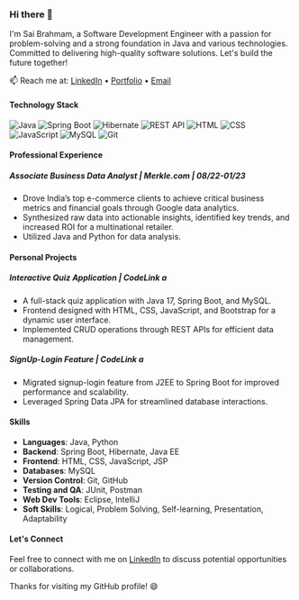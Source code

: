 ### Hi there 👋

I'm Sai Brahmam, a Software Development Engineer with a passion for problem-solving and a strong foundation in Java and various technologies. Committed to delivering high-quality software solutions. Let's build the future together!

📫 Reach me at: [LinkedIn](https://www.linkedin.com/in/sai-brahmam-b470a6180/) • [Portfolio](https://github.com/Sai-Brahmam) • [Email](mailto:Saibrahmam26@gmail.com)

#### Technology Stack
![Java](https://img.shields.io/badge/Java-★★★-orange?style=flat&logo=java)
![Spring Boot](https://img.shields.io/badge/Spring%20Boot-★★★-green?style=flat&logo=spring)
![Hibernate](https://img.shields.io/badge/Hibernate-★★-blue?style=flat&logo=hibernate)
![REST API](https://img.shields.io/badge/REST%20API-★★★-purple?style=flat)
![HTML](https://img.shields.io/badge/HTML-★★-red?style=flat&logo=html5)
![CSS](https://img.shields.io/badge/CSS-★★-blue?style=flat&logo=css3)
![JavaScript](https://img.shields.io/badge/JavaScript-★★-yellow?style=flat&logo=javascript)
![MySQL](https://img.shields.io/badge/MySQL-★★★-blue?style=flat&logo=mysql)
![Git](https://img.shields.io/badge/Git-★★★-orange?style=flat&logo=git)

#### Professional Experience
##### Associate Business Data Analyst | Merkle.com | 08/22-01/23
- Drove India’s top e-commerce clients to achieve critical business metrics and financial goals through Google data analytics.
- Synthesized raw data into actionable insights, identified key trends, and increased ROI for a multinational retailer.
- Utilized Java and Python for data analysis.

#### Personal Projects
##### Interactive Quiz Application | CodeLink a
- A full-stack quiz application with Java 17, Spring Boot, and MySQL.
- Frontend designed with HTML, CSS, JavaScript, and Bootstrap for a dynamic user interface.
- Implemented CRUD operations through REST APIs for efficient data management.

##### SignUp-Login Feature | CodeLink a
- Migrated signup-login feature from J2EE to Spring Boot for improved performance and scalability.
- Leveraged Spring Data JPA for streamlined database interactions.

#### Skills
- **Languages**: Java, Python
- **Backend**: Spring Boot, Hibernate, Java EE
- **Frontend**: HTML, CSS, JavaScript, JSP
- **Databases**: MySQL
- **Version Control**: Git, GitHub
- **Testing and QA**: JUnit, Postman
- **Web Dev Tools**: Eclipse, IntelliJ
- **Soft Skills**: Logical, Problem Solving, Self-learning, Presentation, Adaptability

#### Let's Connect
Feel free to connect with me on [LinkedIn](https://www.linkedin.com/in/sai-brahmam-b470a6180/) to discuss potential opportunities or collaborations.

Thanks for visiting my GitHub profile! 😄
